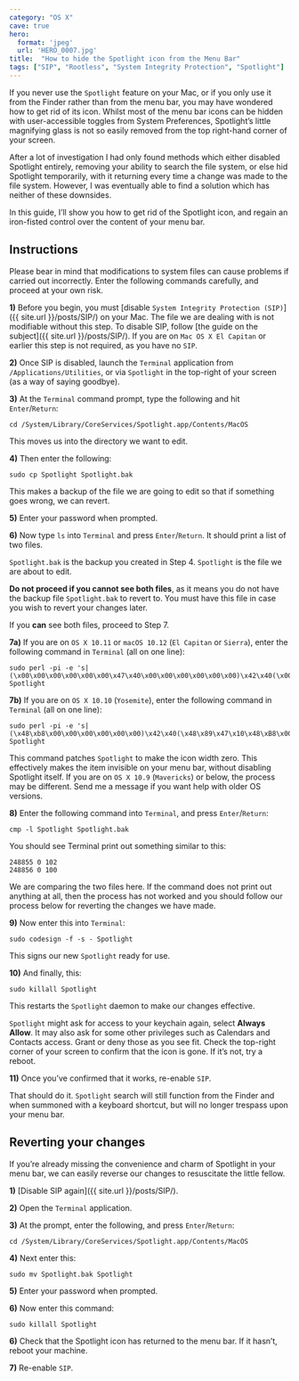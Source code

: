 ```yaml
---
category: "OS X"
cave: true
hero:
  format: 'jpeg'
  url: 'HERO_0007.jpg'
title:  "How to hide the Spotlight icon from the Menu Bar"
tags: ["SIP", "Rootless", "System Integrity Protection", "Spotlight"]
---
```

If you never use the `Spotlight` feature on your Mac, or if you only use it from the Finder rather than from the menu bar, you may have wondered how to get rid of its icon. Whilst most of the menu bar icons can be hidden with user-accessible toggles from System Preferences, Spotlight’s little magnifying glass is not so easily removed from the top right-hand corner of your screen.

After a lot of investigation I had only found methods which either disabled Spotlight entirely, removing your ability to search the file system, or else hid Spotlight temporarily, with it returning every time a change was made to the file system. However, I was eventually able to find a solution which has neither of these downsides.

In this guide, I’ll show you how to get rid of the Spotlight icon, and regain an iron-fisted control over the content of your menu bar.

## Instructions

Please bear in mind that modifications to system files can cause problems if carried out incorrectly. Enter the following commands carefully, and proceed at your own risk.

**1)** Before you begin, you must [disable `System Integrity Protection (SIP)`]({{ site.url }}/posts/SIP/) on your Mac. The file we are dealing with is not modifiable without this step. To disable SIP, follow [the guide on the subject]({{ site.url }}/posts/SIP/). If you are on `Mac OS X El Capitan` or earlier this step is not required, as you have no `SIP`.

**2)** Once SIP is disabled, launch the `Terminal` application from `/Applications/Utilities`, or via `Spotlight` in the top-right of your screen (as a way of saying goodbye).

**3)** At the `Terminal` command prompt, type the following and hit `Enter`/`Return`:

```console
cd /System/Library/CoreServices/Spotlight.app/Contents/MacOS
```

This moves us into the directory we want to edit.

**4)** Then enter the following:

```console
sudo cp Spotlight Spotlight.bak
```

This makes a backup of the file we are going to edit so that if something goes wrong, we can revert.

**5)** Enter your password when prompted.

**6)** Now type `ls` into `Terminal` and press `Enter`/`Return`. It should print a list of two files.

`Spotlight.bak` is the backup you created in Step 4.
`Spotlight` is the file we are about to edit.

**Do not proceed if you cannot see both files**, as it means you do not have the backup file `Spotlight.bak` to revert to. You must have this file in case you wish to revert your changes later.

If you **can** see both files, proceed to Step 7.

**7a)** If you are on `OS X 10.11` or `macOS 10.12` (`El Capitan` or `Sierra`), enter the following command in `Terminal` (all on one line):

```console
sudo perl -pi -e 's|(\x00\x00\x00\x00\x00\x00\x47\x40\x00\x00\x00\x00\x00\x00)\x42\x40(\x00\x00\x80\x3f\x00\x00\x70\x42)|$1\x00\x00$2|sg' Spotlight
```

**7b)** If you are on `OS X 10.10` (`Yosemite`), enter the following command in `Terminal` (all on one line):

```console
sudo perl -pi -e 's|(\x48\xb8\x00\x00\x00\x00\x00\x00)\x42\x40(\x48\x89\x47\x10\x48\xB8\x00\x00\x00\x00\x00\x00\x36\x40)|$1\x00\x00$2|sg' Spotlight
```

This command patches `Spotlight` to make the icon width zero. This effectively makes the item invisible on your menu bar, without disabling Spotlight itself. If you are on `OS X 10.9` (`Mavericks`) or below, the process may be different. Send me a message if you want help with older OS versions.

**8)** Enter the following command into `Terminal`, and press `Enter`/`Return`:

```console
cmp -l Spotlight Spotlight.bak
```

You should see Terminal print out something similar to this:

```console
248855 0 102
248856 0 100
```

We are comparing the two files here. If the command does not print out anything at all, then the process has not worked and you should follow our process below for reverting the changes we have made.

**9)** Now enter this into `Terminal`:

```console
sudo codesign -f -s - Spotlight
```

This signs our new `Spotlight` ready for use.

**10)** And finally, this:

```console
sudo killall Spotlight
```

This restarts the `Spotlight` daemon to make our changes effective.

`Spotlight` might ask for access to your keychain again, select **Always Allow**. It may also ask for some other privileges such as Calendars and Contacts access. Grant or deny those as you see fit. Check the top-right corner of your screen to confirm that the icon is gone. If it’s not, try a reboot.

**11)** Once you’ve confirmed that it works, re-enable `SIP`.

That should do it. `Spotlight` search will still function from the Finder and when summoned with a keyboard shortcut, but will no longer trespass upon your menu bar.

## Reverting your changes

If you’re already missing the convenience and charm of Spotlight in your menu bar, we can easily reverse our changes to resuscitate the little fellow.

**1)** [Disable SIP again]({{ site.url }}/posts/SIP/).

**2)** Open the `Terminal` application.

**3)** At the prompt, enter the following, and press `Enter`/`Return`:

```console
cd /System/Library/CoreServices/Spotlight.app/Contents/MacOS
```

**4)** Next enter this:

```console
sudo mv Spotlight.bak Spotlight
```

**5)** Enter your password when prompted.

**6)** Now enter this command:

```console
sudo killall Spotlight
```

**6)** Check that the Spotlight icon has returned to the menu bar. If it hasn’t, reboot your machine.

**7)** Re-enable `SIP`.
